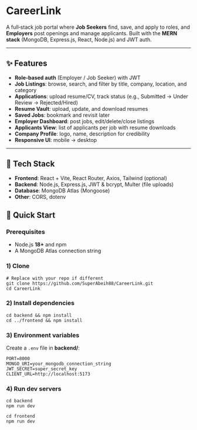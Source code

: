 # CareerLink

A full‑stack job portal where **Job Seekers** find, save, and apply to roles, and **Employers** post openings and manage applicants. Built with the **MERN stack** (MongoDB, Express.js, React, Node.js) and JWT auth.

---

## ✨ Features

* **Role-based auth** (Employer / Job Seeker) with JWT
* **Job Listings**: browse, search, and filter by title, company, location, and category
* **Applications**: upload resume/CV, track status (e.g., Submitted → Under Review → Rejected/Hired)
* **Resume Vault**: upload, update, and download resumes
* **Saved Jobs**: bookmark and revisit later
* **Employer Dashboard**: post jobs, edit/delete/close listings
* **Applicants View**: list of applicants per job with resume downloads
* **Company Profile**: logo, name, description for credibility
* **Responsive UI**: mobile → desktop

---

## 🧱 Tech Stack

* **Frontend**: React + Vite, React Router, Axios, Tailwind (optional)
* **Backend**: Node.js, Express.js, JWT & bcrypt, Multer (file uploads)
* **Database**: MongoDB Atlas (Mongoose)
* **Other**: CORS, dotenv

## 🚀 Quick Start

### Prerequisites

* Node.js **18+** and npm
* A MongoDB Atlas connection string

### 1) Clone

```
# Replace with your repo if different
git clone https://github.com/SuperAbeih88/CareerLink.git
cd CareerLink
```

### 2) Install dependencies

```
cd backend && npm install
cd ../frontend && npm install
```

### 3) Environment variables

Create a `.env` file in **backend/**:
```
PORT=8000
MONGO_URI=your_mongodb_connection_string
JWT_SECRET=super_secret_key
CLIENT_URL=http://localhost:5173
```

### 4) Run dev servers

```
cd backend
npm run dev

cd frontend
npm run dev
```
